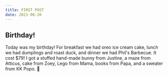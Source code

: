 ```yaml
---
title: FIRST POST
date: 2021-06-26
---
```

## Birthday!
Today was my birthday! For breakfast we had oreo ice cream cake, lunch we had dumplings and roast duck, and dinner we had Phil's Barbecue. It cost $79! I got a stuffed hand-made bunny from Justine, a maze from Atticus, cake from Zoey, Lego from Mama, books from Papa, and a sweater from KK Popo. 🎊
